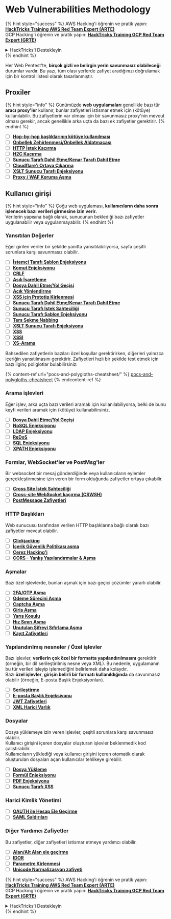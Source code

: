 # Web Vulnerabilities Methodology

{% hint style="success" %}
AWS Hacking'i öğrenin ve pratik yapın:<img src="/.gitbook/assets/arte.png" alt="" data-size="line">[**HackTricks Training AWS Red Team Expert (ARTE)**](https://training.hacktricks.xyz/courses/arte)<img src="/.gitbook/assets/arte.png" alt="" data-size="line">\
GCP Hacking'i öğrenin ve pratik yapın: <img src="/.gitbook/assets/grte.png" alt="" data-size="line">[**HackTricks Training GCP Red Team Expert (GRTE)**<img src="/.gitbook/assets/grte.png" alt="" data-size="line">](https://training.hacktricks.xyz/courses/grte)

<details>

<summary>HackTricks'i Destekleyin</summary>

* [**abonelik planlarını**](https://github.com/sponsors/carlospolop) kontrol edin!
* **💬 [**Discord grubuna**](https://discord.gg/hRep4RUj7f) veya [**telegram grubuna**](https://t.me/peass) katılın ya da **Twitter'da** 🐦 [**@hacktricks\_live**](https://twitter.com/hacktricks\_live)**'ı takip edin.**
* **Hacking ipuçlarını paylaşmak için** [**HackTricks**](https://github.com/carlospolop/hacktricks) ve [**HackTricks Cloud**](https://github.com/carlospolop/hacktricks-cloud) github reposuna PR gönderin.

</details>
{% endhint %}

Her Web Pentest'te, **birçok gizli ve belirgin yerin savunmasız olabileceği** durumlar vardır. Bu yazı, tüm olası yerlerde zafiyet aradığınızı doğrulamak için bir kontrol listesi olarak tasarlanmıştır.

## Proxiler

{% hint style="info" %}
Günümüzde **web** **uygulamaları** genellikle bazı tür **aracı** **proxy'ler** kullanır, bunlar zafiyetleri istismar etmek için (kötüye) kullanılabilir. Bu zafiyetlerin var olması için bir savunmasız proxy'nin mevcut olması gerekir, ancak genellikle arka uçta da bazı ek zafiyetler gerektirir.
{% endhint %}

* [ ] [**Hop-by-hop başlıklarının kötüye kullanılması**](abusing-hop-by-hop-headers.md)
* [ ] [**Önbellek Zehirlenmesi/Önbellek Aldatmacası**](cache-deception/)
* [ ] [**HTTP İstek Kaçırma**](http-request-smuggling/)
* [ ] [**H2C Kaçırma**](h2c-smuggling.md)
* [ ] [**Sunucu Tarafı Dahil Etme/Kenar Tarafı Dahil Etme**](server-side-inclusion-edge-side-inclusion-injection.md)
* [ ] [**Cloudflare'ı Ortaya Çıkarma**](../network-services-pentesting/pentesting-web/uncovering-cloudflare.md)
* [ ] [**XSLT Sunucu Tarafı Enjeksiyonu**](xslt-server-side-injection-extensible-stylesheet-language-transformations.md)
* [ ] [**Proxy / WAF Koruma Aşma**](proxy-waf-protections-bypass.md)

## **Kullanıcı girişi**

{% hint style="info" %}
Çoğu web uygulaması, **kullanıcıların daha sonra işlenecek bazı verileri girmesine izin verir.**\
Verilerin yapısına bağlı olarak, sunucunun beklediği bazı zafiyetler uygulanabilir veya uygulanmayabilir.
{% endhint %}

### **Yansıtılan Değerler**

Eğer girilen veriler bir şekilde yanıtta yansıtılabiliyorsa, sayfa çeşitli sorunlara karşı savunmasız olabilir.

* [ ] [**İstemci Tarafı Şablon Enjeksiyonu**](client-side-template-injection-csti.md)
* [ ] [**Komut Enjeksiyonu**](command-injection.md)
* [ ] [**CRLF**](crlf-0d-0a.md)
* [ ] [**Asılı İşaretleme**](dangling-markup-html-scriptless-injection/)
* [ ] [**Dosya Dahil Etme/Yol Geçişi**](file-inclusion/)
* [ ] [**Açık Yönlendirme**](open-redirect.md)
* [ ] [**XSS için Prototip Kirlenmesi**](deserialization/nodejs-proto-prototype-pollution/#client-side-prototype-pollution-to-xss)
* [ ] [**Sunucu Tarafı Dahil Etme/Kenar Tarafı Dahil Etme**](server-side-inclusion-edge-side-inclusion-injection.md)
* [ ] [**Sunucu Tarafı İstek Sahteciliği**](ssrf-server-side-request-forgery/)
* [ ] [**Sunucu Tarafı Şablon Enjeksiyonu**](ssti-server-side-template-injection/)
* [ ] [**Ters Sekme Nabbing**](reverse-tab-nabbing.md)
* [ ] [**XSLT Sunucu Tarafı Enjeksiyonu**](xslt-server-side-injection-extensible-stylesheet-language-transformations.md)
* [ ] [**XSS**](xss-cross-site-scripting/)
* [ ] [**XSSI**](xssi-cross-site-script-inclusion.md)
* [ ] [**XS-Arama**](xs-search/)

Bahsedilen zafiyetlerin bazıları özel koşullar gerektirirken, diğerleri yalnızca içeriğin yansıtılmasını gerektirir. Zafiyetleri hızlı bir şekilde test etmek için bazı ilginç poliglotlar bulabilirsiniz:

{% content-ref url="pocs-and-polygloths-cheatsheet/" %}
[pocs-and-polygloths-cheatsheet](pocs-and-polygloths-cheatsheet/)
{% endcontent-ref %}

### **Arama işlevleri**

Eğer işlev, arka uçta bazı verileri aramak için kullanılabiliyorsa, belki de bunu keyfi verileri aramak için (kötüye) kullanabilirsiniz.

* [ ] [**Dosya Dahil Etme/Yol Geçişi**](file-inclusion/)
* [ ] [**NoSQL Enjeksiyonu**](nosql-injection.md)
* [ ] [**LDAP Enjeksiyonu**](ldap-injection.md)
* [ ] [**ReDoS**](regular-expression-denial-of-service-redos.md)
* [ ] [**SQL Enjeksiyonu**](sql-injection/)
* [ ] [**XPATH Enjeksiyonu**](xpath-injection.md)

### **Formlar, WebSocket'ler ve PostMsg'ler**

Bir websocket bir mesaj gönderdiğinde veya kullanıcıların eylemler gerçekleştirmesine izin veren bir form olduğunda zafiyetler ortaya çıkabilir.

* [ ] [**Cross Site İstek Sahteciliği**](csrf-cross-site-request-forgery.md)
* [ ] [**Cross-site WebSocket kaçırma (CSWSH)**](websocket-attacks.md)
* [ ] [**PostMessage Zafiyetleri**](postmessage-vulnerabilities/)

### **HTTP Başlıkları**

Web sunucusu tarafından verilen HTTP başlıklarına bağlı olarak bazı zafiyetler mevcut olabilir.

* [ ] [**Clickjacking**](clickjacking.md)
* [ ] [**İçerik Güvenlik Politikası aşma**](content-security-policy-csp-bypass/)
* [ ] [**Çerez Hacking'i**](hacking-with-cookies/)
* [ ] [**CORS - Yanlış Yapılandırmalar & Aşma**](cors-bypass.md)

### **Aşmalar**

Bazı özel işlevlerde, bunları aşmak için bazı geçici çözümler yararlı olabilir.

* [ ] [**2FA/OTP Aşma**](2fa-bypass.md)
* [ ] [**Ödeme Sürecini Aşma**](bypass-payment-process.md)
* [ ] [**Captcha Aşma**](captcha-bypass.md)
* [ ] [**Giriş Aşma**](login-bypass/)
* [ ] [**Yarış Koşulu**](race-condition.md)
* [ ] [**Hız Sınırı Aşma**](rate-limit-bypass.md)
* [ ] [**Unutulan Şifreyi Sıfırlama Aşma**](reset-password.md)
* [ ] [**Kayıt Zafiyetleri**](registration-vulnerabilities.md)

### **Yapılandırılmış nesneler / Özel işlevler**

Bazı işlevler, **verilerin çok özel bir formatta yapılandırılmasını** gerektirir (örneğin, bir dil serileştirilmiş nesne veya XML). Bu nedenle, uygulamanın bu tür verileri işleyip işlemediğini belirlemek daha kolaydır.\
Bazı **özel işlevler**, **girişin belirli bir formatı kullanıldığında** da savunmasız olabilir (örneğin, E-posta Başlık Enjeksiyonları).

* [ ] [**Serileştirme**](deserialization/)
* [ ] [**E-posta Başlık Enjeksiyonu**](email-injections.md)
* [ ] [**JWT Zafiyetleri**](hacking-jwt-json-web-tokens.md)
* [ ] [**XML Harici Varlık**](xxe-xee-xml-external-entity.md)

### Dosyalar

Dosya yüklemeye izin veren işlevler, çeşitli sorunlara karşı savunmasız olabilir.\
Kullanıcı girişini içeren dosyalar oluşturan işlevler beklenmedik kod çalıştırabilir.\
Kullanıcıların yüklediği veya kullanıcı girişini içeren otomatik olarak oluşturulan dosyaları açan kullanıcılar tehlikeye girebilir.

* [ ] [**Dosya Yükleme**](file-upload/)
* [ ] [**Formül Enjeksiyonu**](formula-csv-doc-latex-ghostscript-injection.md)
* [ ] [**PDF Enjeksiyonu**](xss-cross-site-scripting/pdf-injection.md)
* [ ] [**Sunucu Tarafı XSS**](xss-cross-site-scripting/server-side-xss-dynamic-pdf.md)

### **Harici Kimlik Yönetimi**

* [ ] [**OAUTH ile Hesap Ele Geçirme**](oauth-to-account-takeover.md)
* [ ] [**SAML Saldırıları**](saml-attacks/)

### **Diğer Yardımcı Zafiyetler**

Bu zafiyetler, diğer zafiyetleri istismar etmeye yardımcı olabilir.

* [ ] [**Alan/Alt Alan ele geçirme**](domain-subdomain-takeover.md)
* [ ] [**IDOR**](idor.md)
* [ ] [**Parametre Kirlenmesi**](parameter-pollution.md)
* [ ] [**Unicode Normalizasyon zafiyeti**](unicode-injection/)

{% hint style="success" %}
AWS Hacking'i öğrenin ve pratik yapın:<img src="/.gitbook/assets/arte.png" alt="" data-size="line">[**HackTricks Training AWS Red Team Expert (ARTE)**](https://training.hacktricks.xyz/courses/arte)<img src="/.gitbook/assets/arte.png" alt="" data-size="line">\
GCP Hacking'i öğrenin ve pratik yapın: <img src="/.gitbook/assets/grte.png" alt="" data-size="line">[**HackTricks Training GCP Red Team Expert (GRTE)**<img src="/.gitbook/assets/grte.png" alt="" data-size="line">](https://training.hacktricks.xyz/courses/grte)

<details>

<summary>HackTricks'i Destekleyin</summary>

* [**abonelik planlarını**](https://github.com/sponsors/carlospolop) kontrol edin!
* **💬 [**Discord grubuna**](https://discord.gg/hRep4RUj7f) veya [**telegram grubuna**](https://t.me/peass) katılın ya da **Twitter'da** 🐦 [**@hacktricks\_live**](https://twitter.com/hacktricks\_live)**'ı takip edin.**
* **Hacking ipuçlarını paylaşmak için** [**HackTricks**](https://github.com/carlospolop/hacktricks) ve [**HackTricks Cloud**](https://github.com/carlospolop/hacktricks-cloud) github reposuna PR gönderin.

</details>
{% endhint %}

